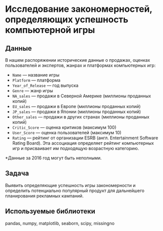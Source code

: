 # Исследование закономерностей, определяющих успешность компьютерной игры
## Данные
В нашем распоряжении исторические данные о продажах, оценках пользователей и экспертов, жанрах и платформах компьютерных игр:

- `Name` — название игры  
- `Platform` — платформа  
- `Year_of_Release` — год выпуска  
- `Genre` — жанр игры  
- `NA_sales` — продажи в Северной Америке (миллионы проданных копий)  
- `EU_sales` — продажи в Европе (миллионы проданных копий)  
- `JP_sales` — продажи в Японии (миллионы проданных копий)  
- `Other_sales` — продажи в других странах (миллионы проданных копий)  
- `Critic_Score` — оценка критиков (максимум 100)  
- `User_Score` — оценка пользователей (максимум 10)  
- `Rating` — рейтинг от организации ESRB (англ. Entertainment Software Rating Board). Эта ассоциация определяет рейтинг компьютерных игр и присваивает им подходящую возрастную категорию.  

*Данные за 2016 год могут быть неполными.  

## Задача
Выявить определяющие успешность игры закономерности и определить потенциально популярный продукт для дальнейшего планирования рекламных кампаний.

## Используемые библиотеки
pandas, numpy, matplotlib, seaborn, scipy, missingno
